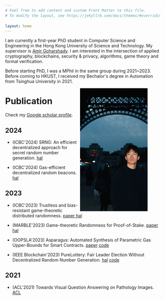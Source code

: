 ```yaml
---
# Feel free to add content and custom Front Matter to this file.
# To modify the layout, see https://jekyllrb.com/docs/themes/#overriding-theme-defaults

layout: home
---
```



I am currently a first-year PhD student in Computer Science and Engineering in the Hong Kong University of Science and Technology. My supervisor is [Amir Goharshady](https://amir.goharshady.com). I am interested in the intersection of applied cryptography, blockchains, security & privacy, algorithms, game theory and formal verification. 

Before starting PhD, I was a MPhil in the same group during 2021~2023. Before coming to HKUST, I received my Bechalor's degree in Automation from Tsinghua University in 2021. 

<figure>
    <img src="images/eiffel-night.jpg" 
        width="220" height="400"
        style="float: right"
         alt="I Am Beautiful">
</figure>

# Publication 

Check my [Google scholar profile](https://scholar.google.com/citations?user=1rGe9XMAAAAJ&hl=en). 
## 2024

<ul>
    <li>
        <p>(ICBC'2024) SRNG: An efficient decentralized approach for secret random number generation. 
        <a href="https://hal.science/hal-04518059/document">hal</a>
        </p>
    </li>
    <li>
        <p>(ICBC'2024) Gas-efficient decentralized random beacons. 
        <a href="https://hal.science/hal-04518100/document">hal</a>
        </p>
    </li>
</ul>


## 2023

<ul>
    <li>
        <p>(ICBC'2023) Trustless and bias-resistant game-theoretic distributed randomness. 
        <a href="https://ieeexplore.ieee.org/document/10174917">paper </a>
        <a href="https://hal.science/hal-04268410/document">hal</a>
        </p>
    </li>
    <li>
        <p>(MARBLE'2023) Game-theoretic Randomness for Proof-of-Stake. 
        <a href="https://link.springer.com/chapter/10.1007/978-3-031-48731-6_2">paper</a>
        <a href="https://hal.science/hal-04213085/document">hal</a>
        </p>
    </li>
    <li>
        <p>(OOPSLA'2023) Asparagus: Automated Synthesis of Parametric Gas Upper-Bounds for Smart Contracts. 
        <a href="https://dl.acm.org/doi/10.1145/3622829">paper</a>
        <a href="https://github.com/zhuocai/Asparagus/">code</a>
        </p>
    </li>
    <li>
        <p>(IEEE Blockchain'2023) PureLottery: Fair Leader Election Without Decentralized Random Number Generation. <a href="https://hal.science/hal-04268058v1/file/paper.pdf">hal</a>
        <a href="https://zenodo.org/records/10716465">code</a></p>
    </li>
</ul>

## 2021

<ul>
    <li>
        <p>(ACL'2021) Towards Visual Question Answering on Pathology Images. <a href="https://aclanthology.org/2021.acl-short.90">ACL</a></p>
    </li>
    
</ul>



